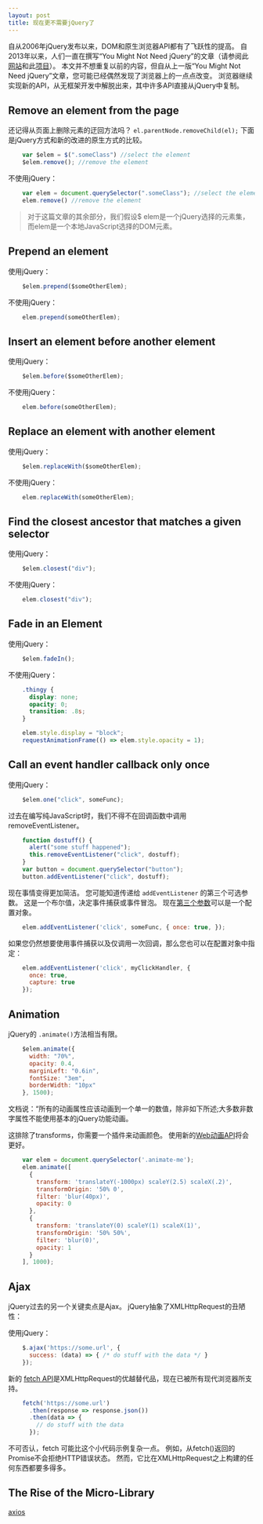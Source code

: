 ```yaml
---
layout: post
title: 现在更不需要jQuery了
---
```


自从2006年jQuery发布以来，DOM和原生浏览器API都有了飞跃性的提高。
自2013年以来，人们一直在撰写“You Might Not Need jQuery”的文章（请参阅此[网站](http://youmightnotneedjquery.com/)和此[项目](https://github.com/oneuijs/You-Dont-Need-jQuery)）。
本文并不想重复以前的内容，但自从上一版“You Might Not Need jQuery”文章，您可能已经偶然发现了浏览器上的一点点改变。
浏览器继续实现新的API，从无框架开发中解脱出来，其中许多API直接从jQuery中复制。

## Remove an element from the page

还记得从页面上删除元素的迂回方法吗？ `el.parentNode.removeChild(el);` 
下面是jQuery方式和新的改进的原生方式的比较。

```javascript
    var $elem = $(".someClass") //select the element 
    $elem.remove(); //remove the element
```

不使用jQuery：

```javascript
    var elem = document.querySelector(".someClass"); //select the element
    elem.remove() //remove the element
```

> 对于这篇文章的其余部分，我们假设$ elem是一个jQuery选择的元素集，而elem是一个本地JavaScript选择的DOM元素。

## Prepend an element

使用jQuery：
```javascript
    $elem.prepend($someOtherElem);
```

不使用jQuery：
```javascript
    elem.prepend(someOtherElem);
```

## Insert an element before another element

使用jQuery：
```javascript
    $elem.before($someOtherElem);
```

不使用jQuery：
```javascript
    elem.before(someOtherElem);
```

## Replace an element with another element

使用jQuery：
```javascript
    $elem.replaceWith($someOtherElem);
```

不使用jQuery：
```javascript
    elem.replaceWith(someOtherElem);
```

## Find the closest ancestor that matches a given selector

使用jQuery：
```javascript
    $elem.closest("div");
```

不使用jQuery：
```javascript
    elem.closest("div");
```

## Fade in an Element

使用jQuery：
```javascript
    $elem.fadeIn();
```

不使用jQuery：
```css
    .thingy {
      display: none;
      opacity: 0;
      transition: .8s;
    }
```
```javascript
    elem.style.display = "block";
    requestAnimationFrame(() => elem.style.opacity = 1);
```

## Call an event handler callback only once


使用jQuery：
```javascript
    $elem.one("click", someFunc);
```

过去在编写纯JavaScript时，我们不得不在回调函数中调用removeEventListener。

```javascript
    function dostuff() {
      alert("some stuff happened");
      this.removeEventListener("click", dostuff);
    }
    var button = document.querySelector("button");
    button.addEventListener("click", dostuff);
```

现在事情变得更加简洁。
您可能知道传递给 `addEventListener` 的第三个可选参数。 这是一个布尔值，决定事件捕获或事件冒泡。
现在[第三个参数](https://developers.google.com/web/updates/2016/10/addeventlistener-once)可以是一个配置对象。

```javascript
    elem.addEventListener('click', someFunc, { once: true, });
```
如果您仍然想要使用事件捕获以及仅调用一次回调，那么您也可以在配置对象中指定：

```javascript
    elem.addEventListener('click', myClickHandler, {
      once: true,
      capture: true
    });
```

## Animation

jQuery的 `.animate()`方法相当有限。


```javascript
    $elem.animate({
      width: "70%",
      opacity: 0.4,
      marginLeft: "0.6in",
      fontSize: "3em",
      borderWidth: "10px"
    }, 1500);
```

文档说：“所有的动画属性应该动画到一个单一的数值，除非如下所述;大多数非数字属性不能使用基本的jQuery功能动画。

这排除了transforms，你需要一个插件来动画颜色。 使用新的[Web动画API](https://css-tricks.com/css-animations-vs-web-animations-api/)将会更好。


```javascript
    var elem = document.querySelector('.animate-me');
    elem.animate([
      { 
        transform: 'translateY(-1000px) scaleY(2.5) scaleX(.2)', 
        transformOrigin: '50% 0', 
        filter: 'blur(40px)', 
        opacity: 0 
      },
      { 
        transform: 'translateY(0) scaleY(1) scaleX(1)',
        transformOrigin: '50% 50%',
        filter: 'blur(0)',
        opacity: 1 
      }
    ], 1000);
```

## Ajax

jQuery过去的另一个关键卖点是Ajax。 jQuery抽象了XMLHttpRequest的丑陋性：

使用jQuery：
```javascript
    $.ajax('https://some.url', {
      success: (data) => { /* do stuff with the data */ }
    });
```

新的 [fetch API](https://css-tricks.com/using-fetch/)是XMLHttpRequest的优越替代品，现在已被所有现代浏览器所支持。

```javascript
    fetch('https://some.url')
      .then(response => response.json())
      .then(data => {
        // do stuff with the data
      });
```

不可否认，fetch 可能比这个小代码示例复杂一点。 
例如，从fetch()返回的Promise不会拒绝HTTP错误状态。 然而，它比在XMLHttpRequest之上构建的任何东西都要多得多。

## The Rise of the Micro-Library

[axios](https://github.com/axios/axios)

